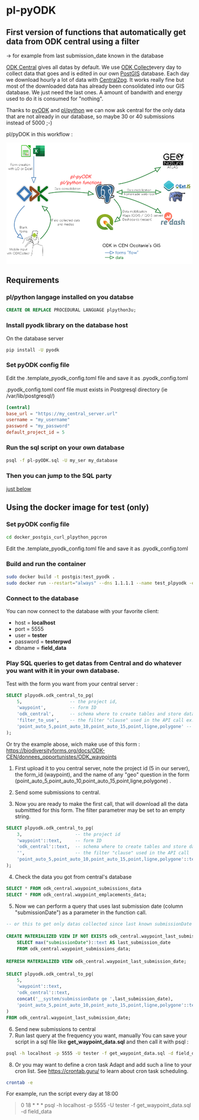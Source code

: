 # pl-pyODK
## First version of functions that automatically get data from ODK central using a filter
-> for example from last submission_date known in the database

[ODK Central](https://docs.getodk.org/central-intro/) gives all datas by default.
We use [ODK Collect](https://docs.getodk.org/collect-intro/)every day to collect data that goes and is edited in our own [PostGIS](https://postgis.net) database.
Each day we download hourly a lot of data with [Central2pg](https://github.com/mathieubossaert/central2pg).
It works really fine but most of the downloaded data has already been consolidated into our GIS database. We just need the last ones.
A amount of bandwith and energy used to do it is consumed for "nothing".

Thanks to [pyODK](https://getodk.github.io/pyodk/) and [pl/python](https://www.postgresql.org/docs/current/plpython.html) we can now ask central for the only data that are not already in our database, so maybe 30 or 40 submissions instead of 5000 ;-)

pl/pyDOK in this workflow :

![pl-pyODK_in_the_data_flow](./pl-pyODK_in_the_data_flow.png)

## Requirements
### pl/python langage installed on you databse
```sql
CREATE OR REPLACE PROCEDURAL LANGUAGE plpython3u;
```
### Install pyodk library on the database host

On the database server
```sh
pip install -U pyodk
```
### Set pyODK config file

Edit the .template_pyodk_config.toml file and save it as .pyodk_config.toml

.pyodk_config.toml conf file must exists in Postgresql directory (ie /var/lib/postgresql/)


```toml
[central]
base_url = "https://my_central_server.url"
username = "my_username"
password = "my_password"
default_project_id = 5
```
### Run the sql script on your own database
```sh
psql -f pl-pyODK.sql -U my_ser my_database
```

### Then you can jump to the SQL party 
[just below](https://github.com/mathieubossaert/pl-pyodk#play-sql-queries-to-get-datas-from-central-and-do-whatever-you-want-with-it-in-your-own-database)

## Using the docker image for test (only)
### Set pyODK config file

```sh
cd docker_postgis_curl_plpython_pgcron
```

Edit the .template_pyodk_config.toml file and save it as .pyodk_config.toml

### Build and run the container

```sh
sudo docker build -t postgis:test_pyodk .
sudo docker run --restart="always" --dns 1.1.1.1 --name test_plpyodk -e POSTGRES_DB=field_data -e POSTGRES_USER=tester -e POSTGRES_PASSWORD=testerpwd -d -p 5555:5432 postgis:test_pyodk
```
### Connect to the database

You can now connect to the database with your favorite client:
* host = **localhost**
* port = 5555
* user = **tester**
* password = **testerpwd**
* dbname = **field_data**

### Play SQL queries to get datas from Central and do whatever you want with it in your own database.

Test with the form you want from your central server :

```sql
SELECT plpyodk.odk_central_to_pg(
	5,                  -- the project id, 
	'waypoint',         -- form ID
	'odk_central',      -- schema where to create tables and store data
	'filter_to_use',    -- the filter "clause" used in the API call ex. '__system/submissionDate ge 2023-04-01'. Empty string ('') will get all the datas. 
	'point_auto_5,point_auto_10,point_auto_15,point,ligne,polygone'	-- (geo)columns to ignore in json transformation to database attributes (geojson fields of GeoWidgets)
);
```

Or try the example abose, wich make use of this form : https://biodiversityforms.org/docs/ODK-CEN/donnees_opportunistes/ODK_waypoints

1. First upload it to you central server, note the project id (5 in our server), the form_id (waypoint), and the name of any "geo" question in the form (point_auto_5,point_auto_10,point_auto_15,point,ligne,polygone)
.
2. Send some submissions to central.

3. Now you are ready to make the first call, that will download all the data submittted for this form. The filter parametrer may be set to an empty string.

```sql
SELECT plpyodk.odk_central_to_pg(
	3,                    -- the project id
	'waypoint'::text,     -- form ID
	'odk_central'::text,  -- schema where to create tables and store data
	'',                   -- the filter "clause" used in the API call
	'point_auto_5,point_auto_10,point_auto_15,point,ligne,polygone'::text -- json (geo)columns to ignore
);
```
4. Check the data you got from central's database
```sql
SELECT * FROM odk_central.waypoint_submissions_data
SELECT * FROM odk_central.waypoint_emplacements_data;
```
5. Now we can perform a query that uses last submission date (column "submissionDate") as a parameter in the function call.
```sql
-- or this to get only datas collected since last known submissionDate in the database

CREATE MATERIALIZED VIEW IF NOT EXISTS odk_central.waypoint_last_submission_date AS 
	SELECT max("submissionDate")::text AS last_submission_date
	FROM odk_central.waypoint_submissions_data;

REFRESH MATERIALIZED VIEW odk_central.waypoint_last_submission_date;

SELECT plpyodk.odk_central_to_pg(
	5,
	'waypoint'::text,
	'odk_central'::text,
	concat('__system/submissionDate ge ',last_submission_date),
	'point_auto_5,point_auto_10,point_auto_15,point,ligne,polygone'::text
)
FROM odk_central.waypoint_last_submission_date;
```
6. Send new submissions to central
7. Run last query at the frequency you want, manually
You can save your script in a sql file like **get_waypoint_data.sql** and then call it with psql :
```sh
psql -h localhost -p 5555 -U tester -f get_waypoint_data.sql -d field_data
```
8. Or you may want to define a cron task
Adapt and add such a line to your cron list. See https://crontab.guru/ to learn about cron task scheduling.
```bash
crontab -e
```
For example, run the script every day at 18:00
> 0 18 * * *  psql -h localhost -p 5555 -U tester -f get_waypoint_data.sql -d field_data
